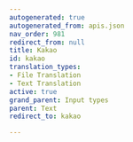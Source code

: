 ```yaml
---
autogenerated: true
autogenerated_from: apis.json
nav_order: 981
redirect_from: null
title: Kakao
id: kakao
translation_types:
- File Translation
- Text Translation
active: true
grand_parent: Input types
parent: Text
redirect_to: kakao

---
```


